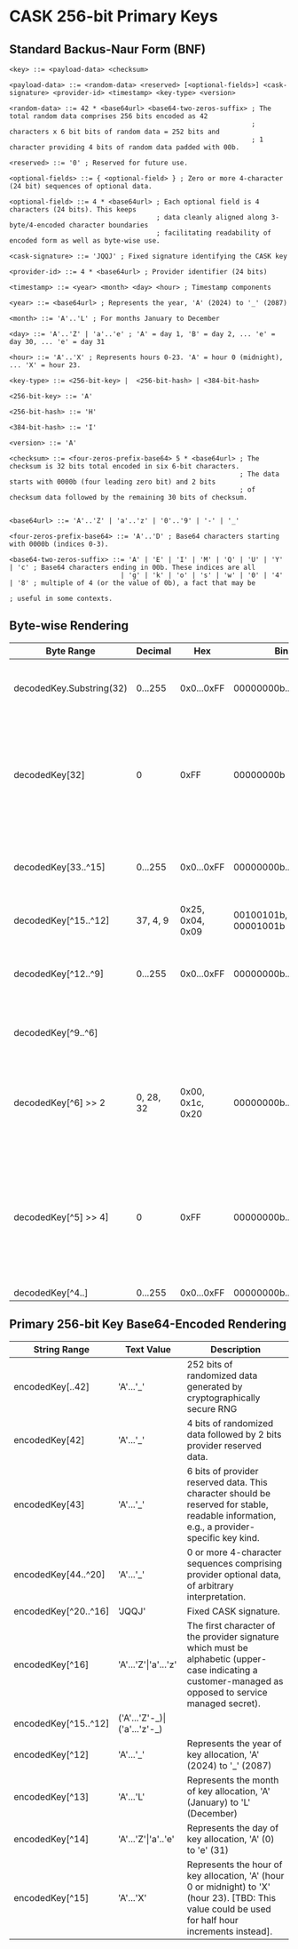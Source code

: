 # CASK 256-bit Primary Keys
## Standard Backus-Naur Form (BNF)
```
<key> ::= <payload-data> <checksum>

<payload-data> ::= <random-data> <reserved> [<optional-fields>] <cask-signature> <provider-id> <timestamp> <key-type> <version>

<random-data> ::= 42 * <base64url> <base64-two-zeros-suffix> ; The total random data comprises 256 bits encoded as 42
                                                             ; characters x 6 bit bits of random data = 252 bits and
                                                             ; 1 character providing 4 bits of random data padded with 00b.

<reserved> ::= '0' ; Reserved for future use.

<optional-fields> ::= { <optional-field> } ; Zero or more 4-character (24 bit) sequences of optional data.

<optional-field> ::= 4 * <base64url> ; Each optional field is 4 characters (24 bits). This keeps
                                     ; data cleanly aligned along 3-byte/4-encoded character boundaries
                                     ; facilitating readability of encoded form as well as byte-wise use.

<cask-signature> ::= 'JQQJ' ; Fixed signature identifying the CASK key

<provider-id> ::= 4 * <base64url> ; Provider identifier (24 bits)

<timestamp> ::= <year> <month> <day> <hour> ; Timestamp components

<year> ::= <base64url> ; Represents the year, 'A' (2024) to '_' (2087)

<month> ::= 'A'..'L' ; For months January to December

<day> ::= 'A'..'Z' | 'a'..'e' ; 'A' = day 1, 'B' = day 2, ... 'e' = day 30, ... 'e' = day 31

<hour> ::= 'A'..'X' ; Represents hours 0-23. 'A' = hour 0 (midnight), ... 'X' = hour 23.

<key-type> ::= <256-bit-key> |  <256-bit-hash> | <384-bit-hash>

<256-bit-key> ::= 'A'

<256-bit-hash> ::= 'H'

<384-bit-hash> ::= 'I'

<version> ::= 'A' 

<checksum> ::= <four-zeros-prefix-base64> 5 * <base64url> ; The checksum is 32 bits total encoded in six 6-bit characters.
                                                          ; The data starts with 0000b (four leading zero bit) and 2 bits
                                                          ; of checksum data followed by the remaining 30 bits of checksum.


<base64url> ::= 'A'..'Z' | 'a'..'z' | '0'..'9' | '-' | '_'

<four-zeros-prefix-base64> ::= 'A'..'D' ; Base64 characters starting with 0000b (indices 0-3).

<base64-two-zeros-suffix> ::= 'A' | 'E' | 'I' | 'M' | 'Q' | 'U' | 'Y' | 'c' ; Base64 characters ending in 00b. These indices are all
                            | 'g' | 'k' | 'o' | 's' | 'w' | '0' | '4' | '8' ; multiple of 4 (or the value of 0b), a fact that may be
                                                                            ; useful in some contexts.
```
## Byte-wise Rendering
|Byte Range|Decimal|Hex|Binary|Description|
|-|-|-|-|-|
|decodedKey.Substring(32)|0...255|0x0...0xFF|00000000b...11111111b|256 bits of random data produced by a cryptographically secure RNG|
|decodedKey[32]|0|0xFF|00000000b| A reserved byte to enforce 3-byte alignment. This data can be repurposed by providers (particularly the final base64 encoded character).
|decodedKey[33..^15]|0...255|0x0...0xFF|00000000b...11111111b|Provider-defined data, comprising 0 or more 3-byte sequences, of arbitrary interpretation.
|decodedKey[^15..^12]| 37, 4, 9  |0x25, 0x04, 0x09| 00100101b, 00000100b, 00001001b | Decoded 'JQQJ' signature.
|decodedKey[^12..^9]|0...255|0x0...0xFF|00000000b...11111111b| Provider identifier, e.g. , '0x4c', '0x44', '0x93' (base64 encoded as 'TEST')
|decodedKey[^9..^6]||||Time stamp data encoded in 4 six-bit blocks for YMDH.
|decodedKey[^6] >> 2|0, 28, 32|0x00, 0x1c, 0x20|00000000b...11111100b| Leading 6 bits comprises kind enum followed by 2 bits of reserved padding. key[key.Length - 6] & 0xfc == 0.
|decodedKey[^5] >> 4]|0|0xFF|00000000b...11110000b| Leading 4 bits comprise 4 bits of reserved version information + 4 bits of zero padding (to preserve consistent rendering of the subsequence checksum data).
|decodedKey[^4..]|0...255|0x0...0xFF|00000000b..11111111b|CRC32(key[..^4])

## Primary 256-bit Key Base64-Encoded Rendering
|String Range|Text Value|Description|
|-|-|-|
|encodedKey[..42] | 'A'...'_' | 252 bits of randomized data generated by cryptographically secure RNG
|encodedKey[42] | 'A'...'_' | 4 bits of randomized data followed by 2 bits provider reserved data.
|encodedKey[43] | 'A'...'_' | 6 bits of provider reserved data. This character should be reserved for stable, readable information, e.g., a provider-specific key kind.
|encodedKey[44..^20]|'A'...'_'|0 or more 4-character sequences comprising provider optional data, of arbitrary interpretation.
|encodedKey[^20..^16]|'JQQJ'| Fixed CASK signature.
|encodedKey[^16]|'A'...'Z'\|'a'...'z'| The first character of the provider signature which must be alphabetic (upper-case indicating a customer-managed as opposed to service managed secret).
|encodedKey[^15..^12]|('A'...'Z'-\_)\|('a'...'z'-\_)| | The remaining three encoded characters. Any alphabetic characters must be consistently upper- or lower-case (to distinguish customer- vs. service-managed secrets).
|encodedKey[^12]|'A'...'_'|Represents the year of key allocation, 'A' (2024) to '_' (2087)|
|encodedKey[^13]|'A'...'L'|Represents the month of key allocation, 'A' (January) to 'L' (December)|
|encodedKey[^14]|'A'...'Z'\|'a'..'e'|Represents the day of key allocation, 'A' (0) to 'e' (31)|
|encodedKey[^15]|'A'...'X'|Represents the hour of key allocation, 'A' (hour 0 or midnight) to 'X' (hour 23). [TBD: This value could be used for half hour increments instead].

